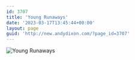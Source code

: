 ```yaml
---
id: 3707
title: 'Young Runaways'
date: '2023-03-17T13:45:44+00:00'
layout: page
guid: 'http://new.andydixon.com/?page_id=3707'
---
```


![Young Runaways](https://i0.wp.com/assets.g8x2.ldn.idrivee2-23.com/posters/Young%20Runaways%2001.jpg?w=1200&ssl=1 "Young Runaways")